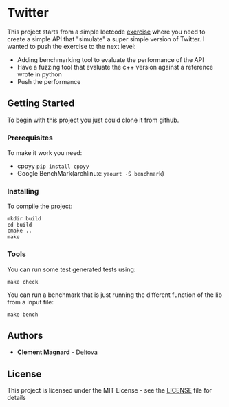 # Twitter 
This project starts from a simple leetcode [exercise](https://leetcode.com/problems/design-twitter/) where you need to create a simple API that "simulate" 
a super simple version of Twitter.
I wanted to push the exercise to the next level:
- Adding benchmarking tool to evaluate the performance of the API
- Have a fuzzing tool that evaluate the c++ version against a reference wrote in python
- Push the performance


## Getting Started

To begin with this project you just could clone it from github.

### Prerequisites

To make it work you need:
- cppyy `pip install cppyy`
- Google BenchMark(archlinux: `yaourt -S benchmark`)

### Installing

To compile the project:

```
mkdir build
cd build
cmake ..
make
```

### Tools
You can run some test generated tests using:
```
make check
```
You can run a benchmark that is just running the different function of the lib from a input file:
```
make bench
```

## Authors

* **Clement Magnard** - [Deltova](https://github.com/deltova)

## License

This project is licensed under the MIT License - see the [LICENSE](LICENSE) file for details
